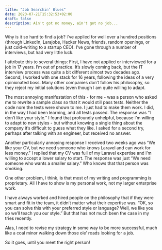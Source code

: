 ```yaml
---
title: "Job Searchin’ Blues"
date: 2023-07-21T15:32:53+02:00
draft: false
description: Ain't got no money, ain't got no job...
---
```


Why is it so hard to find a job? I’ve applied for well over a hundred positions (through LinkedIn, Larajobs, Hacker News, friends, random openings, or just cold-writing to a startup CEO). I’ve gone through a number of interviews, but had very little luck.

I attribute this to several things: First, I have not applied or interviewed for a job in 17 years. I’m out of practice. It’s slowly coming back, but the IT interview process was quite a bit different almost two decades ago. Second, I worked with one stack for 16 years, following the ideas of a very opinionated boss. Many other companies don’t follow his philosophy, so they reject my initial solutions (even though I am quite willing to adapt.

The most annoying manifestation of this - for me - was a person who asked me to rewrite a sample class so that it would still pass tests. Neither the code nore the tests were shown to me. I just had to make them work.  I did, in the way I had been learning, and all tests passed. The response was “I don’t like your style.” I found that profoundly unhelpful, because I’m willing to adapt to new styles - but without knowing a single thing about the company it’s difficult to guess what they like. I asked for a second try, perhaps after talking with an engineer, but received no answer.

Another particularly annoying response I received two weeks ago was “We like your CV, but we need someone who knows Laravel and can work for less money.” I replied that my CV was full of my Laravel expertise and I’m willing to accept a lower salary to start. The response was just “We need someone who wants a smaller salary.” Who knows that that person was smoking.

One other problem, I think, is that most of my writing and programming is proprietary. All I have to show is my personal work, not my larger enterprise work.

I have always worked and hired people on the philosophy that if they were smart and fit in the team, it didn’t matter what their expertise was. “OK, so you can solve this with your preferred style or language? Well, we like you so we’ll teach you our style.” But that has not much been the case in my tries recently.

Alas, I need to revise my strategy in some way to be more successful, much like a coal minor walking down those ole’ roads looking for a job.

So it goes, until you meet the right person!
